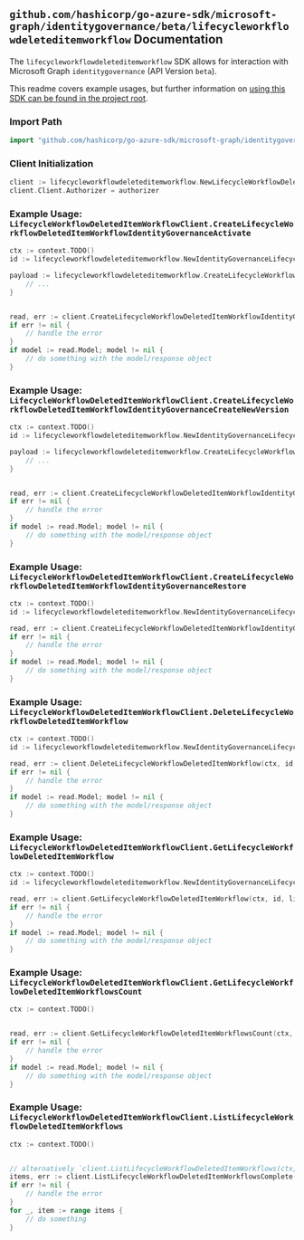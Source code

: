 
## `github.com/hashicorp/go-azure-sdk/microsoft-graph/identitygovernance/beta/lifecycleworkflowdeleteditemworkflow` Documentation

The `lifecycleworkflowdeleteditemworkflow` SDK allows for interaction with Microsoft Graph `identitygovernance` (API Version `beta`).

This readme covers example usages, but further information on [using this SDK can be found in the project root](https://github.com/hashicorp/go-azure-sdk/tree/main/docs).

### Import Path

```go
import "github.com/hashicorp/go-azure-sdk/microsoft-graph/identitygovernance/beta/lifecycleworkflowdeleteditemworkflow"
```


### Client Initialization

```go
client := lifecycleworkflowdeleteditemworkflow.NewLifecycleWorkflowDeletedItemWorkflowClientWithBaseURI("https://graph.microsoft.com")
client.Client.Authorizer = authorizer
```


### Example Usage: `LifecycleWorkflowDeletedItemWorkflowClient.CreateLifecycleWorkflowDeletedItemWorkflowIdentityGovernanceActivate`

```go
ctx := context.TODO()
id := lifecycleworkflowdeleteditemworkflow.NewIdentityGovernanceLifecycleWorkflowDeletedItemWorkflowID("workflowId")

payload := lifecycleworkflowdeleteditemworkflow.CreateLifecycleWorkflowDeletedItemWorkflowIdentityGovernanceActivateRequest{
	// ...
}


read, err := client.CreateLifecycleWorkflowDeletedItemWorkflowIdentityGovernanceActivate(ctx, id, payload, lifecycleworkflowdeleteditemworkflow.DefaultCreateLifecycleWorkflowDeletedItemWorkflowIdentityGovernanceActivateOperationOptions())
if err != nil {
	// handle the error
}
if model := read.Model; model != nil {
	// do something with the model/response object
}
```


### Example Usage: `LifecycleWorkflowDeletedItemWorkflowClient.CreateLifecycleWorkflowDeletedItemWorkflowIdentityGovernanceCreateNewVersion`

```go
ctx := context.TODO()
id := lifecycleworkflowdeleteditemworkflow.NewIdentityGovernanceLifecycleWorkflowDeletedItemWorkflowID("workflowId")

payload := lifecycleworkflowdeleteditemworkflow.CreateLifecycleWorkflowDeletedItemWorkflowIdentityGovernanceCreateNewVersionRequest{
	// ...
}


read, err := client.CreateLifecycleWorkflowDeletedItemWorkflowIdentityGovernanceCreateNewVersion(ctx, id, payload, lifecycleworkflowdeleteditemworkflow.DefaultCreateLifecycleWorkflowDeletedItemWorkflowIdentityGovernanceCreateNewVersionOperationOptions())
if err != nil {
	// handle the error
}
if model := read.Model; model != nil {
	// do something with the model/response object
}
```


### Example Usage: `LifecycleWorkflowDeletedItemWorkflowClient.CreateLifecycleWorkflowDeletedItemWorkflowIdentityGovernanceRestore`

```go
ctx := context.TODO()
id := lifecycleworkflowdeleteditemworkflow.NewIdentityGovernanceLifecycleWorkflowDeletedItemWorkflowID("workflowId")

read, err := client.CreateLifecycleWorkflowDeletedItemWorkflowIdentityGovernanceRestore(ctx, id, lifecycleworkflowdeleteditemworkflow.DefaultCreateLifecycleWorkflowDeletedItemWorkflowIdentityGovernanceRestoreOperationOptions())
if err != nil {
	// handle the error
}
if model := read.Model; model != nil {
	// do something with the model/response object
}
```


### Example Usage: `LifecycleWorkflowDeletedItemWorkflowClient.DeleteLifecycleWorkflowDeletedItemWorkflow`

```go
ctx := context.TODO()
id := lifecycleworkflowdeleteditemworkflow.NewIdentityGovernanceLifecycleWorkflowDeletedItemWorkflowID("workflowId")

read, err := client.DeleteLifecycleWorkflowDeletedItemWorkflow(ctx, id, lifecycleworkflowdeleteditemworkflow.DefaultDeleteLifecycleWorkflowDeletedItemWorkflowOperationOptions())
if err != nil {
	// handle the error
}
if model := read.Model; model != nil {
	// do something with the model/response object
}
```


### Example Usage: `LifecycleWorkflowDeletedItemWorkflowClient.GetLifecycleWorkflowDeletedItemWorkflow`

```go
ctx := context.TODO()
id := lifecycleworkflowdeleteditemworkflow.NewIdentityGovernanceLifecycleWorkflowDeletedItemWorkflowID("workflowId")

read, err := client.GetLifecycleWorkflowDeletedItemWorkflow(ctx, id, lifecycleworkflowdeleteditemworkflow.DefaultGetLifecycleWorkflowDeletedItemWorkflowOperationOptions())
if err != nil {
	// handle the error
}
if model := read.Model; model != nil {
	// do something with the model/response object
}
```


### Example Usage: `LifecycleWorkflowDeletedItemWorkflowClient.GetLifecycleWorkflowDeletedItemWorkflowsCount`

```go
ctx := context.TODO()


read, err := client.GetLifecycleWorkflowDeletedItemWorkflowsCount(ctx, lifecycleworkflowdeleteditemworkflow.DefaultGetLifecycleWorkflowDeletedItemWorkflowsCountOperationOptions())
if err != nil {
	// handle the error
}
if model := read.Model; model != nil {
	// do something with the model/response object
}
```


### Example Usage: `LifecycleWorkflowDeletedItemWorkflowClient.ListLifecycleWorkflowDeletedItemWorkflows`

```go
ctx := context.TODO()


// alternatively `client.ListLifecycleWorkflowDeletedItemWorkflows(ctx, lifecycleworkflowdeleteditemworkflow.DefaultListLifecycleWorkflowDeletedItemWorkflowsOperationOptions())` can be used to do batched pagination
items, err := client.ListLifecycleWorkflowDeletedItemWorkflowsComplete(ctx, lifecycleworkflowdeleteditemworkflow.DefaultListLifecycleWorkflowDeletedItemWorkflowsOperationOptions())
if err != nil {
	// handle the error
}
for _, item := range items {
	// do something
}
```
